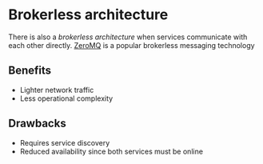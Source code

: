 # Brokerless architecture

There is also a _brokerless architecture_ when services communicate with each other directly.
[ZeroMQ](https://zeromq.org/) is a popular brokerless messaging technology

## Benefits
- Lighter network traffic
- Less operational complexity

## Drawbacks
- Requires service discovery
- Reduced availability since both services must be online
